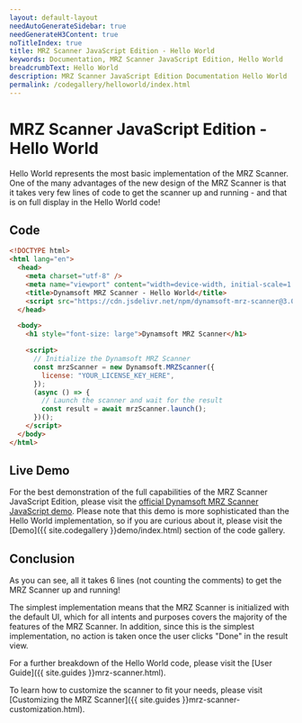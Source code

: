 ```yaml
---
layout: default-layout
needAutoGenerateSidebar: true
needGenerateH3Content: true
noTitleIndex: true
title: MRZ Scanner JavaScript Edition - Hello World
keywords: Documentation, MRZ Scanner JavaScript Edition, Hello World
breadcrumbText: Hello World
description: MRZ Scanner JavaScript Edition Documentation Hello World
permalink: /codegallery/helloworld/index.html
---
```


# MRZ Scanner JavaScript Edition - Hello World

Hello World represents the most basic implementation of the MRZ Scanner. One of the many advantages of the new design of the MRZ Scanner is that it takes very few lines of code to get the scanner up and running - and that is on full display in the Hello World code!

## Code

```html
<!DOCTYPE html>
<html lang="en">
  <head>
    <meta charset="utf-8" />
    <meta name="viewport" content="width=device-width, initial-scale=1.0" />
    <title>Dynamsoft MRZ Scanner - Hello World</title>
    <script src="https://cdn.jsdelivr.net/npm/dynamsoft-mrz-scanner@3.0.3/dist/mrz-scanner.bundle.js"></script>
  </head>

  <body>
    <h1 style="font-size: large">Dynamsoft MRZ Scanner</h1>

    <script>
      // Initialize the Dynamsoft MRZ Scanner
      const mrzScanner = new Dynamsoft.MRZScanner({
        license: "YOUR_LICENSE_KEY_HERE",
      });
      (async () => {
        // Launch the scanner and wait for the result
        const result = await mrzScanner.launch();
      })();
    </script>
  </body>
</html>
```

## Live Demo

For the best demonstration of the full capabilities of the MRZ Scanner JavaScript Edition, please visit the [official Dynamsoft MRZ Scanner JavaScript demo](https://demo.dynamsoft.com/mrz-scanner/). Please note that this demo is more sophisticated than the Hello World implementation, so if you are curious about it, please visit the [Demo]({{ site.codegallery }}demo/index.html) section of the code gallery.

## Conclusion

As you can see, all it takes 6 lines (not counting the comments) to get the MRZ Scanner up and running!

The simplest implementation means that the MRZ Scanner is initialized with the default UI, which for all intents and purposes covers the majority of the features of the MRZ Scanner. In addition, since this is the simplest implementation, no action is taken once the user clicks "Done" in the result view.

For a further breakdown of the Hello World code, please visit the [User Guide]({{ site.guides }}mrz-scanner.html).

To learn how to customize the scanner to fit your needs, please visit [Customizing the MRZ Scanner]({{ site.guides }}mrz-scanner-customization.html).
